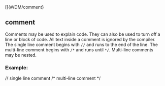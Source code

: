 []{#/DM/comment}
## comment
Comments may be used to explain code. They can also be used to turn off
a line or block of code. All text inside a comment is ignored by the
compiler.
The single line comment begins with `//` and runs to the end of the
line.
The multi-line comment begins with `/*` and runs until `*/`.
Multi-line comments may be nested.
### Example:
// single line comment /\* multi-line comment \*/